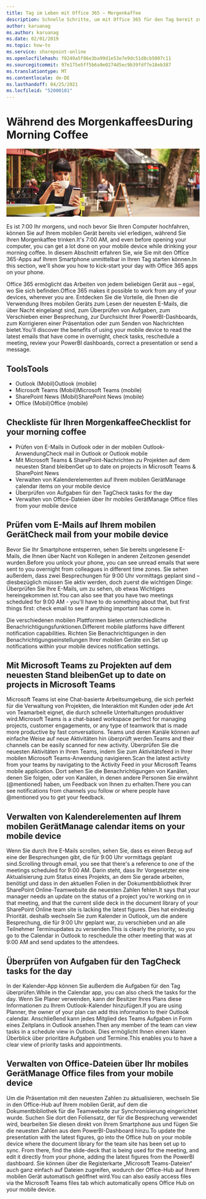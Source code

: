 ```yaml
---
title: Tag im Leben mit Office 365 – Morgenkaffee
description: Schnelle Schritte, um mit Office 365 für den Tag bereit zu sein
author: karuanag
ms.author: karuanag
ms.date: 02/01/2019
ms.topic: how-to
ms.service: sharepoint-online
ms.openlocfilehash: f0249a5f86e3ba99d1e53e7e9dc51d8cb5007c11
ms.sourcegitcommit: 97e175e5ff5b6a9e0274d5ec9b39fdf7e18eb387
ms.translationtype: MT
ms.contentlocale: de-DE
ms.lasthandoff: 04/25/2021
ms.locfileid: "52000101"
---
```

# <a name="during-morning-coffee"></a><span data-ttu-id="7aa73-103">Während des Morgenkaffees</span><span class="sxs-lookup"><span data-stu-id="7aa73-103">During Morning Coffee</span></span>

![Visueller Morgenkaffee](media/ditl_coffee.png)

<span data-ttu-id="7aa73-105">Es ist 7:00 Ihr morgens, und noch bevor Sie Ihren Computer hochfahren, können Sie auf Ihrem mobilen Gerät bereits viel erledigen, während Sie Ihren Morgenkaffee trinken.</span><span class="sxs-lookup"><span data-stu-id="7aa73-105">It's 7:00 AM, and even before opening your computer, you can get a lot done on your mobile device while drinking your morning coffee.</span></span> <span data-ttu-id="7aa73-106">In diesem Abschnitt erfahren Sie, wie Sie mit den Office 365-Apps auf Ihrem Smartphone unmittelbar in Ihren Tag starten können.</span><span class="sxs-lookup"><span data-stu-id="7aa73-106">In this section, we'll show you how to kick-start your day with Office 365 apps on your phone.</span></span>

<span data-ttu-id="7aa73-107">Office 365 ermöglicht das Arbeiten von jedem beliebigen Gerät aus – egal, wo Sie sich befinden.</span><span class="sxs-lookup"><span data-stu-id="7aa73-107">Office 365 makes it possible to work from any of your devices, wherever you are.</span></span> <span data-ttu-id="7aa73-108">Entdecken Sie die Vorteile, die Ihnen die Verwendung Ihres mobilen Geräts zum Lesen der neuesten E-Mails, die über Nacht eingelangt sind, zum Überprüfen von Aufgaben, zum Verschieben einer Besprechung, zur Durchsicht Ihrer PowerBI-Dashboards, zum Korrigieren einer Präsentation oder zum Senden von Nachrichten bietet.</span><span class="sxs-lookup"><span data-stu-id="7aa73-108">You'll discover the benefits of using your mobile device to read the latest emails that have come in overnight, check tasks, reschedule a meeting, review your PowerBI dashboards, correct a presentation or send a message.</span></span> 

## <a name="tools"></a><span data-ttu-id="7aa73-109">Tools</span><span class="sxs-lookup"><span data-stu-id="7aa73-109">Tools</span></span>
- <span data-ttu-id="7aa73-110">Outlook (Mobil)</span><span class="sxs-lookup"><span data-stu-id="7aa73-110">Outlook (mobile)</span></span>
- <span data-ttu-id="7aa73-111">Microsoft Teams (Mobil)</span><span class="sxs-lookup"><span data-stu-id="7aa73-111">Microsoft Teams (mobile)</span></span>
- <span data-ttu-id="7aa73-112">SharePoint News (Mobil)</span><span class="sxs-lookup"><span data-stu-id="7aa73-112">SharePoint News (mobile)</span></span>
- <span data-ttu-id="7aa73-113">Office (Mobil)</span><span class="sxs-lookup"><span data-stu-id="7aa73-113">Office (mobile)</span></span>

## <a name="checklist-for-your-morning-coffee"></a><span data-ttu-id="7aa73-114">Checkliste für Ihren Morgenkaffee</span><span class="sxs-lookup"><span data-stu-id="7aa73-114">Checklist for your morning coffee</span></span>
- <span data-ttu-id="7aa73-115">Prüfen von E-Mails in Outlook oder in der mobilen Outlook-Anwendung</span><span class="sxs-lookup"><span data-stu-id="7aa73-115">Check mail in Outlook or Outlook mobile</span></span>
- <span data-ttu-id="7aa73-116">Mit Microsoft Teams & SharePoint-Nachrichten zu Projekten auf dem neuesten Stand bleiben</span><span class="sxs-lookup"><span data-stu-id="7aa73-116">Get up to date on projects in Microsoft Teams & SharePoint News</span></span>
- <span data-ttu-id="7aa73-117">Verwalten von Kalenderelementen auf Ihrem mobilen Gerät</span><span class="sxs-lookup"><span data-stu-id="7aa73-117">Manage calendar items on your mobile device</span></span>
- <span data-ttu-id="7aa73-118">Überprüfen von Aufgaben für den Tag</span><span class="sxs-lookup"><span data-stu-id="7aa73-118">Check tasks for the day</span></span>
- <span data-ttu-id="7aa73-119">Verwalten von Office-Dateien über Ihr mobiles Gerät</span><span class="sxs-lookup"><span data-stu-id="7aa73-119">Manage Office files from your mobile device</span></span> 

## <a name="check-mail-from-your-mobile-device"></a><span data-ttu-id="7aa73-120">Prüfen vom E-Mails auf Ihrem mobilen Gerät</span><span class="sxs-lookup"><span data-stu-id="7aa73-120">Check mail from your mobile device</span></span>
<span data-ttu-id="7aa73-121">Bevor Sie Ihr Smartphone entsperren, sehen Sie bereits ungelesene E-Mails, die Ihnen über Nacht von Kollegen in anderen Zeitzonen gesendet wurden.</span><span class="sxs-lookup"><span data-stu-id="7aa73-121">Before you unlock your phone, you can see unread emails that were sent to you overnight from colleagues in different time zones.</span></span> <span data-ttu-id="7aa73-122">Sie sehen außerdem, dass zwei Besprechungen für 9:00 Uhr vormittags geplant sind – diesbezüglich müssen Sie aktiv werden, doch zuerst die wichtigen Dinge: Überprüfen Sie Ihre E-Mails, um zu sehen, ob etwas Wichtiges hereingekommen ist.</span><span class="sxs-lookup"><span data-stu-id="7aa73-122">You can also see that you have two meetings scheduled for 9:00 AM - you'll have to do something about that, but first things first: check email to see if anything important has come in.</span></span>

<span data-ttu-id="7aa73-123">Die verschiedenen mobilen Plattformen bieten unterschiedliche Benachrichtigungsfunktionen.</span><span class="sxs-lookup"><span data-stu-id="7aa73-123">Different mobile platforms have different notification capabilities.</span></span> <span data-ttu-id="7aa73-124">Richten Sie Benachrichtigungen in den Benachrichtigungseinstellungen Ihrer mobilen Geräte ein.</span><span class="sxs-lookup"><span data-stu-id="7aa73-124">Set up notifications within your mobile devices notification settings.</span></span> 

## <a name="get-up-to-date-on-projects-in-microsoft-teams"></a><span data-ttu-id="7aa73-125">Mit Microsoft Teams zu Projekten auf dem neuesten Stand bleiben</span><span class="sxs-lookup"><span data-stu-id="7aa73-125">Get up to date on projects in Microsoft Teams</span></span>
<span data-ttu-id="7aa73-126">Microsoft Teams ist eine Chat-basierte Arbeitsumgebung, die sich perfekt für die Verwaltung von Projekten, die Interaktion mit Kunden oder jede Art von Teamarbeit eignet, die durch schnelle Unterhaltungen produktiver wird.</span><span class="sxs-lookup"><span data-stu-id="7aa73-126">Microsoft Teams is a chat-based workspace perfect for managing projects, customer engagements, or any type of teamwork that is made more productive by fast conversations.</span></span> <span data-ttu-id="7aa73-127">Teams und deren Kanäle können auf einfache Weise auf neue Aktivitäten hin überprüft werden.</span><span class="sxs-lookup"><span data-stu-id="7aa73-127">Teams and their channels can be easily scanned for new activity.</span></span> <span data-ttu-id="7aa73-128">Überprüfen Sie die neuesten Aktivitäten in Ihren Teams, indem Sie zum Aktivitätsfeed in Ihrer mobilen Microsoft Teams-Anwendung navigieren.</span><span class="sxs-lookup"><span data-stu-id="7aa73-128">Scan the latest activity from your teams by navigating to the Activity Feed in your Microsoft Teams mobile application.</span></span> <span data-ttu-id="7aa73-129">Dort sehen Sie die Benachrichtigungen von Kanälen, denen Sie folgen, oder von Kanälen, in denen andere Personen Sie erwähnt (@mentioned) haben, um Feedback von Ihnen zu erhalten.</span><span class="sxs-lookup"><span data-stu-id="7aa73-129">There you can see notifications from channels you follow or where people have @mentioned you to get your feedback.</span></span>  

## <a name="manage-calendar-items-on-your-mobile-device"></a><span data-ttu-id="7aa73-130">Verwalten von Kalenderelementen auf Ihrem mobilen Gerät</span><span class="sxs-lookup"><span data-stu-id="7aa73-130">Manage calendar items on your mobile device</span></span>
<span data-ttu-id="7aa73-131">Wenn Sie durch Ihre E-Mails scrollen, sehen Sie, dass es einen Bezug auf eine der Besprechungen gibt, die für 9:00 Uhr vormittags geplant sind.</span><span class="sxs-lookup"><span data-stu-id="7aa73-131">Scrolling through email, you see that there's a reference to one of the meetings scheduled for 9:00 AM.</span></span> <span data-ttu-id="7aa73-132">Darin steht, dass Ihr Vorgesetzter eine Aktualisierung zum Status eines Projekts, an dem Sie gerade arbeiten, benötigt und dass in den aktuellen Folien in der Dokumentbibliothek Ihrer SharePoint Online-Teamwebsite die neuesten Zahlen fehlen.</span><span class="sxs-lookup"><span data-stu-id="7aa73-132">It says that your manager needs an update on the status of a project you're working on in that meeting, and that the current slide deck in the document library of your SharePoint Online team site is lacking the latest figures.</span></span> <span data-ttu-id="7aa73-133">Dies hat eindeutig Priorität. deshalb wechseln Sie zum Kalender in Outlook, um die andere Besprechung, die für 9:00 Uhr geplant war, zu verschieben und an alle Teilnehmer Terminupdates zu versenden.</span><span class="sxs-lookup"><span data-stu-id="7aa73-133">This is clearly the priority, so you go to the Calendar in Outlook to reschedule the other meeting that was at 9:00 AM and send updates to the attendees.</span></span>

## <a name="check-tasks-for-the-day"></a><span data-ttu-id="7aa73-134">Überprüfen von Aufgaben für den Tag</span><span class="sxs-lookup"><span data-stu-id="7aa73-134">Check tasks for the day</span></span>
<span data-ttu-id="7aa73-135">In der Kalender-App können Sie außerdem die Aufgaben für den Tag überprüfen.</span><span class="sxs-lookup"><span data-stu-id="7aa73-135">While in the Calendar app, you can also check the tasks for the day.</span></span> <span data-ttu-id="7aa73-136">Wenn Sie Planer verwenden, kann der Besitzer Ihres Plans diese Informationen zu Ihrem Outlook-Kalender hinzufügen.</span><span class="sxs-lookup"><span data-stu-id="7aa73-136">If you are using Planner, the owner of your plan can add this information to their Outlook calendar.</span></span> <span data-ttu-id="7aa73-137">Anschließend kann jedes Mitglied des Teams Aufgaben in Form eines Zeitplans in Outlook ansehen.</span><span class="sxs-lookup"><span data-stu-id="7aa73-137">Then any member of the team can view tasks in a schedule view in Outlook.</span></span> <span data-ttu-id="7aa73-138">Dies ermöglicht Ihnen einen klaren Überblick über prioritäre Aufgaben und Termine.</span><span class="sxs-lookup"><span data-stu-id="7aa73-138">This enables you to have a clear view of priority tasks and appointments.</span></span>  

## <a name="manage-office-files-from-your-mobile-device"></a><span data-ttu-id="7aa73-139">Verwalten von Office-Dateien über Ihr mobiles Gerät</span><span class="sxs-lookup"><span data-stu-id="7aa73-139">Manage Office files from your mobile device</span></span>
<span data-ttu-id="7aa73-140">Um die Präsentation mit den neuesten Zahlen zu aktualisieren, wechseln Sie in den Office-Hub auf Ihrem mobilen Gerät, auf dem die Dokumentbibliothek für die Teamwebsite zur Synchronisierung eingerichtet wurde. Suchen Sie dort den Foliensatz, der für die Besprechung verwendet wird, bearbeiten Sie diesen direkt von Ihrem Smartphone aus und fügen Sie die neuesten Zahlen aus dem PowerBI-Dashboard hinzu.</span><span class="sxs-lookup"><span data-stu-id="7aa73-140">To update the presentation with the latest figures, go into the Office hub on your mobile device where the document library for the team site has been set up to sync. From there, find the slide-deck that is being used for the meeting, and edit it directly from your phone, adding the latest figures from the PowerBI dashboard.</span></span> <span data-ttu-id="7aa73-141">Sie können über die Registerkarte „Microsoft Teams-Dateien“ auch ganz einfach auf Dateien zugreifen, wodurch der Office-Hub auf Ihrem mobilen Gerät automatisch geöffnet wird.</span><span class="sxs-lookup"><span data-stu-id="7aa73-141">You can also easily access files via the Microsoft Teams files tab which automatically opens Office Hub on your mobile device.</span></span> 